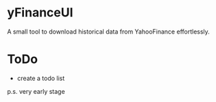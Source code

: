 # yFinanceUI
A small tool to download historical data from YahooFinance effortlessly.


# ToDo
- create a todo list

p.s. very early stage
